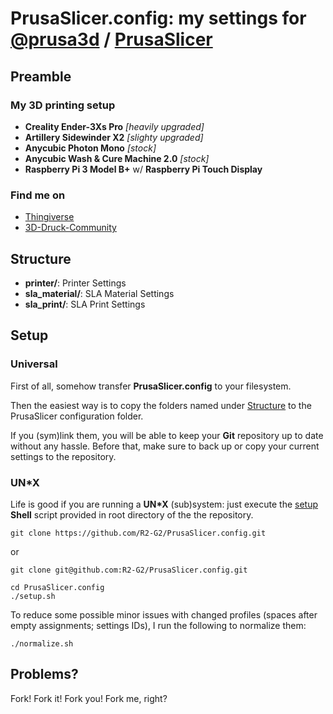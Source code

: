 # PrusaSlicer.config: my settings for [@prusa3d](https://github.com/prusa3d) / [PrusaSlicer](https://github.com/prusa3d/PrusaSlicer)

## Preamble

### My 3D printing setup

- **Creality Ender-3Xs Pro** *[heavily upgraded]*
- **Artillery Sidewinder X2** *[slighty upgraded]*
- **Anycubic Photon Mono** *[stock]*
- **Anycubic Wash & Cure Machine 2.0** *[stock]*
- **Raspberry Pi 3 Model B+** w/ **Raspberry Pi Touch Display**

### Find me on

- [Thingiverse](https://www.thingiverse.com/r2g2de)
- [3D-Druck-Community](https://www.3d-druck-community.de/member.php?action=profile&uid=16354)

## Structure

- **printer/**: Printer Settings
- **sla_material/**: SLA Material Settings
- **sla_print/**: SLA Print Settings

## Setup

### Universal

First of all, somehow transfer **PrusaSlicer.config** to your filesystem.

Then the easiest way is to copy the folders named under [Structure](#structure) to the PrusaSlicer configuration folder.

If you (sym)link them, you will be able to keep your **Git** repository up to date without any hassle. Before that, make
sure to back up or copy your current settings to the repository.

### UN*X

Life is good if you are running a **UN\*X** (sub)system: just execute the [setup](https://github.com/R2-G2/PrusaSlicer.config/blob/master/setup.sh)
**Shell** script provided in root directory of the the repository.

```shell
git clone https://github.com/R2-G2/PrusaSlicer.config.git
```

or

```shell
git clone git@github.com:R2-G2/PrusaSlicer.config.git
```

```shell
cd PrusaSlicer.config
./setup.sh
```

To reduce some possible minor issues with changed profiles (spaces after empty assignments; settings IDs), I run the
following to normalize them:

```shell
./normalize.sh
```

## Problems?

Fork! Fork it! Fork you! Fork me, right?
